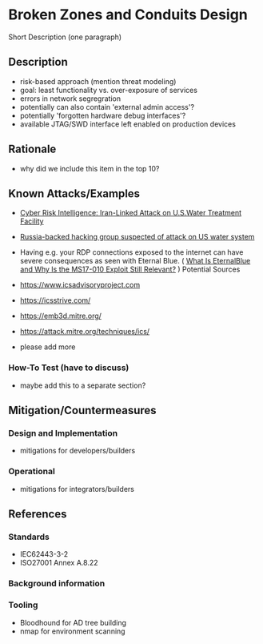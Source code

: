 # Broken Zones and Conduits Design

Short Description (one paragraph)

## Description

- risk-based approach (mention threat modeling)
- goal: least functionality vs. over-exposure of services
- errors in network segregration
- potentially can also contain 'external admin access'?
- potentially 'forgotten hardware debug interfaces'?
- available JTAG/SWD interface left enabled on production devices

## Rationale

- why did we include this item in the top 10?

## Known Attacks/Examples

- [Cyber Risk Intelligence: Iran-Linked Attack on U.S.Water Treatment Facility](https://securityscorecard.com/wp-content/uploads/2024/01/aliquippa-report.pdf)
- [Russia-backed hacking group suspected of attack on US water system](https://www.techspot.com/news/102661-russia-backed-hacking-group-suspected-attack-us-water.html)
- Having e.g. your RDP connections exposed to the internet can have severe consequences as seen with Eternal Blue. ( [What Is EternalBlue and Why Is the MS17-010 Exploit Still Relevant?](https://www.avast.com/c-eternalblue) )
Potential Sources

- <https://www.icsadvisoryproject.com>
- <https://icsstrive.com/>
- <https://emb3d.mitre.org/>
- <https://attack.mitre.org/techniques/ics/>
- please add more

### How-To Test (have to discuss)

- maybe add this to a separate section?

## Mitigation/Countermeasures

### Design and Implementation

- mitigations for developers/builders

### Operational

- mitigations for integrators/builders

## References

### Standards

- IEC62443-3-2
- ISO27001 Annex A.8.22

### Background information

### Tooling

- Bloodhound for AD tree building
- nmap for environment scanning
